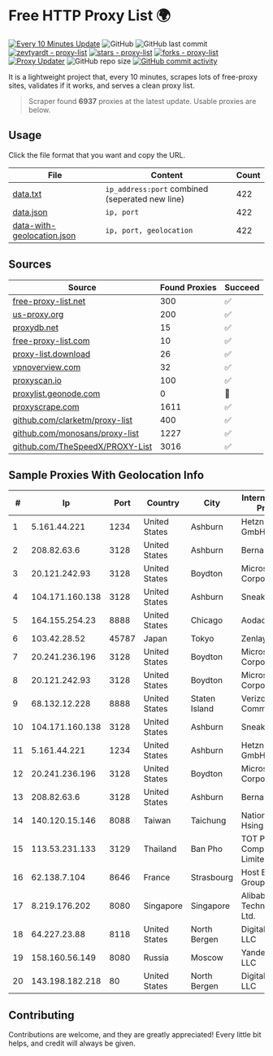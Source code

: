 
# Free HTTP Proxy List 🌍

[![Every 10 Minutes Update](https://github.com/mertguvencli/http-proxy-list/actions/workflows/main.yml/badge.svg?branch=main)](https://github.com/mertguvencli/http-proxy-list/actions/workflows/main.yml)
![GitHub](https://img.shields.io/github/license/mertguvencli/http-proxy-list)
![GitHub last commit](https://img.shields.io/github/last-commit/mertguvencli/http-proxy-list)
[![zevtyardt - proxy-list](https://img.shields.io/static/v1?label=zevtyardt&message=proxy-list&color=blue&logo=github)](https://github.com/zevtyardt/proxy-list "Go to GitHub repo")
[![stars - proxy-list](https://img.shields.io/github/stars/zevtyardt/proxy-list?style=social)](https://github.com/zevtyardt/proxy-list)
[![forks - proxy-list](https://img.shields.io/github/forks/zevtyardt/proxy-list?style=social)](https://github.com/zevtyardt/proxy-list)
[![Proxy Updater](https://github.com/zevtyardt/proxy-list/workflows/Proxy%20Updater/badge.svg)](https://github.com/zevtyardt/proxy-list/actions?query=workflow:"Proxy+Updater")
![GitHub repo size](https://img.shields.io/github/repo-size/zevtyardt/proxy-list)
[![GitHub commit activity](https://img.shields.io/github/commit-activity/m/zevtyardt/proxy-list?logo=commits)](https://github.com/zevtyardt/proxy-list/commits/main)

It is a lightweight project that, every 10 minutes, scrapes lots of free-proxy sites, validates if it works, and serves a clean proxy list.

> Scraper found **6937** proxies at the latest update. Usable proxies are below.

## Usage

Click the file format that you want and copy the URL.

|File|Content|Count|
|----|-------|-----|
|[data.txt](https://raw.githubusercontent.com/mertguvencli/http-proxy-list/main/proxy-list/data.txt)|`ip_address:port` combined (seperated new line)|422|
|[data.json](https://raw.githubusercontent.com/mertguvencli/http-proxy-list/main/proxy-list/data.json)|`ip, port`|422|
|[data-with-geolocation.json](https://raw.githubusercontent.com/mertguvencli/http-proxy-list/main/proxy-list/data-with-geolocation.json)|`ip, port, geolocation`|422|

## Sources

|Source|Found Proxies|Succeed|
|------|-------------|-------|
|[free-proxy-list.net](https://free-proxy-list.net)|300|✅|
|[us-proxy.org](https://www.us-proxy.org)|200|✅|
|[proxydb.net](http://proxydb.net)|15|✅|
|[free-proxy-list.com](https://free-proxy-list.com/?page=&port=&type%5B%5D=http&type%5B%5D=https&up_time=0&search=Search)|10|✅|
|[proxy-list.download](https://www.proxy-list.download/HTTP)|26|✅|
|[vpnoverview.com](https://vpnoverview.com/privacy/anonymous-browsing/free-proxy-servers)|32|✅|
|[proxyscan.io](https://www.proxyscan.io)|100|✅|
|[proxylist.geonode.com](https://proxylist.geonode.com/api/proxy-list?limit=300&page=1&sort_by=lastChecked&sort_type=desc&protocols=http,https)|0|🚫|
|[proxyscrape.com](https://api.proxyscrape.com/v2/?request=displayproxies&protocol=http&timeout=10000&country=all&ssl=all&anonymity=all)|1611|✅|
|[github.com/clarketm/proxy-list](https://raw.githubusercontent.com/clarketm/proxy-list/master/proxy-list-raw.txt)|400|✅|
|[github.com/monosans/proxy-list](https://raw.githubusercontent.com/monosans/proxy-list/main/proxies/http.txt)|1227|✅|
|[github.com/TheSpeedX/PROXY-List](https://raw.githubusercontent.com/TheSpeedX/PROXY-List/master/http.txt)|3016|✅|


## Sample Proxies With Geolocation Info

|#|Ip|Port|Country|City|Internet Service Provider|
|-|--|----|-------|----|-------------------------|
|1|5.161.44.221|1234|United States|Ashburn|Hetzner Online GmbH|
|2|208.82.63.6|3128|United States|Ashburn|Bernardi Sounds|
|3|20.121.242.93|3128|United States|Boydton|Microsoft Corporation|
|4|104.171.160.138|3128|United States|Ashburn|Sneaker Server|
|5|164.155.254.23|8888|United States|Chicago|Aodao Inc|
|6|103.42.28.52|45787|Japan|Tokyo|Zenlayer Inc|
|7|20.241.236.196|3128|United States|Boydton|Microsoft Corporation|
|8|20.121.242.93|3128|United States|Boydton|Microsoft Corporation|
|9|68.132.12.228|8888|United States|Staten Island|Verizon Communications|
|10|104.171.160.138|3128|United States|Ashburn|Sneaker Server|
|11|5.161.44.221|1234|United States|Ashburn|Hetzner Online GmbH|
|12|20.241.236.196|3128|United States|Boydton|Microsoft Corporation|
|13|208.82.63.6|3128|United States|Ashburn|Bernardi Sounds|
|14|140.120.15.146|8088|Taiwan|Taichung|National Chung Hsing University|
|15|113.53.231.133|3129|Thailand|Ban Pho|TOT Public Company Limited|
|16|62.138.7.104|8646|France|Strasbourg|Host Europe Group|
|17|8.219.176.202|8080|Singapore|Singapore|Alibaba (US) Technology Co., Ltd.|
|18|64.227.23.88|8118|United States|North Bergen|DigitalOcean, LLC|
|19|158.160.56.149|8080|Russia|Moscow|Yandex.Cloud LLC|
|20|143.198.182.218|80|United States|North Bergen|DigitalOcean, LLC|



## Contributing

Contributions are welcome, and they are greatly appreciated! Every
little bit helps, and credit will always be given.

